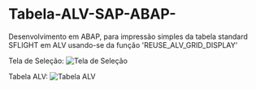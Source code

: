 # Tabela-ALV-SAP-ABAP-
Desenvolvimento em ABAP, para impressão simples da tabela standard SFLIGHT em ALV usando-se da função 'REUSE_ALV_GRID_DISPLAY'

Tela de Seleção: 
![Tela de Seleção](https://user-images.githubusercontent.com/59098153/88109802-83c27380-cb81-11ea-9a15-de7e08448bb9.png)

Tabela ALV:
![Tabela ALV](https://user-images.githubusercontent.com/59098153/88106287-9df95300-cb7b-11ea-8dbb-c1f80b3593e1.png)




